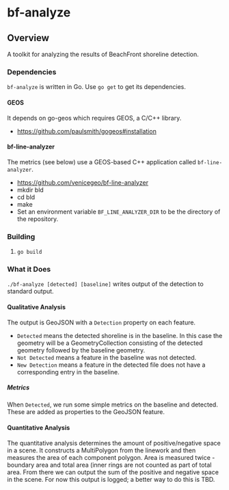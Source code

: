 # bf-analyze

## Overview
A toolkit for analyzing the results of BeachFront shoreline detection.

### Dependencies
`bf-analyze` is written in Go. Use `go get` to get its dependencies.

#### GEOS
It depends on go-geos which requires GEOS, a C/C++ library.
- https://github.com/paulsmith/gogeos#installation

#### bf-line-analyzer
The metrics (see below) use a GEOS-based C++ application called `bf-line-analyzer`.
- https://github.com/venicegeo/bf-line-analyzer
- mkdir bld
- cd bld
- make
- Set an environment variable `BF_LINE_ANALYZER_DIR` to be the directory of the repository.

### Building
1. `go build`

### What it Does
`./bf-analyze [detected] [baseline]` writes output of the detection to standard output.

#### Qualitative Analysis
The output is GeoJSON with a `Detection` property on each feature.

* `Detected` means the detected shoreline is in the baseline. 
In this case the geometry will be a GeometryCollection consisting of the detected geometry followed by the baseline geometry.
* `Not Detected` means a feature in the baseline was not detected.
* `New Detection` means a feature in the detected file does not have a corresponding entry in the baseline.

##### Metrics
When `Detected`, we run some simple metrics on the baseline and detected. 
These are added as properties to the GeoJSON feature.

#### Quantitative Analysis
The quantitative analysis determines the amount of positive/negative space in a scene.
It constructs a MultiPolygon from the linework and then measures the area of each component polygon.
Area is measured twice - boundary area and total area (inner rings are not counted as part of total area.
From there we can output the sum of the positive and negative space in the scene. 
For now this output is logged; a better way to do this is TBD.

  
